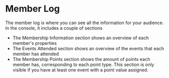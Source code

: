 # Member Log

The member log is where you can see all the information for your audience. In the console, it includes a couple of sections

- The Membership Information section shows an overview of each member's properties
- The Events Attended section shows an overview of the events that each member has attended
- The Membership Points section shows the amount of points each member has, corresponding to each point type. This section is only visible if you have at least one event with a point value assigned.